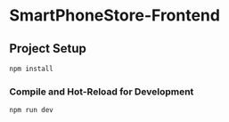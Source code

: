 # SmartPhoneStore-Frontend

## Project Setup

```sh
npm install
```

### Compile and Hot-Reload for Development

```sh
npm run dev
```

